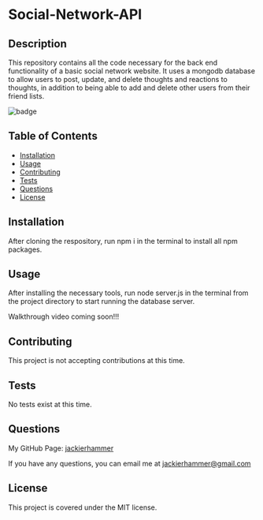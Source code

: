 # Social-Network-API

## Description

This repository contains all the code necessary for the back end functionality of a basic social network website. It uses a mongodb database to allow users to post, update, and delete thoughts and reactions to thoughts, in addition to being able to add and delete other users from their friend lists. 

![badge](https://img.shields.io/badge/license-MIT-green)

## Table of Contents
    
- [Installation](#installation)
- [Usage](#usage)
- [Contributing](#contributing)
- [Tests](#tests)
- [Questions](#questions)
- [License](#license)
    
## Installation
    
After cloning the respository, run npm i in the terminal to install all npm packages. 

## Usage
    
After installing the necessary tools, run node server.js in the terminal from the project directory to start running the database server.

Walkthrough video coming soon!!!

## Contributing

This project is not accepting contributions at this time.

## Tests 

No tests exist at this time.

## Questions

My GitHub Page: [jackierhammer](https://github.com/jackierhammer)

If you have any questions, you can email me at jackierhammer@gmail.com

## License
    
This project is covered under the MIT license. 
